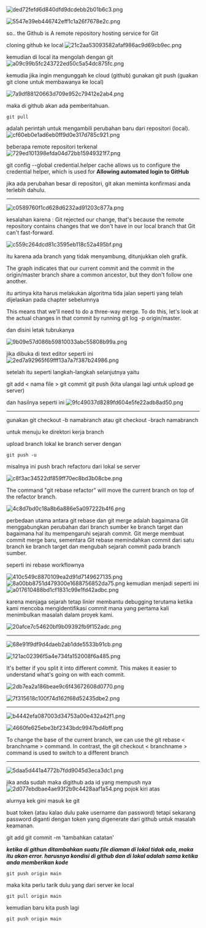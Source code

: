 ![ded72fefd6d840dfd9dcdebb2b01b6c3.png](../../../../../_resources/ded72fefd6d840dfd9dcdebb2b01b6c3.png)

![5547e39eb446742eff1c1a26f7678e2c.png](../../../../../_resources/5547e39eb446742eff1c1a26f7678e2c.png)

so.. the Github is A remote repository hosting service for Git

cloning github ke local
![21c2aa53093582afaf986ac9d69cb9ec.png](../../../../../_resources/21c2aa53093582afaf986ac9d69cb9ec.png)

kemudian di local ita mengolah dengan git
![a09c99b5fc243722ed50c5a54dc875fc.png](../../../../../_resources/a09c99b5fc243722ed50c5a54dc875fc.png)

kemudia jika ingin mengunggah ke cloud (github) gunakan git push (guakan git clone untuk membawanya ke local)

![7a9df88120663d709e952c79412e2ab4.png](../../../../../_resources/7a9df88120663d709e952c79412e2ab4.png)

maka di github akan ada pemberitahuan. 

	git pull 

adalah perintah untuk mengambili perubahan baru dari repositori (local). 
![cf60eb0e1ad6eb0ff9d0e317d785c921.png](../../../../../_resources/cf60eb0e1ad6eb0ff9d0e317d785c921.png)

beberapa remote repositori terkenal 
![729ed101398efda04d72bb15949321f7.png](../../../../../_resources/729ed101398efda04d72bb15949321f7.png)

git config --global credential.helper cache allows us to configure the credential helper, which is used for **Allowing automated login to GitHub**

jika ada perubahan besar di repositori, git akan meminta konfirmasi anda terlebih dahulu.


****
![c0589760f1cd628d6232ad91203c877a.png](../../../../../_resources/c0589760f1cd628d6232ad91203c877a.png)

kesalahan karena :
Git rejected our change, that's because the remote repository contains changes that we don't have in our local branch that Git can't fast-forward.

![c559c264dcd81c3595eb118c52a495bf.png](../../../../../_resources/c559c264dcd81c3595eb118c52a495bf.png)

itu karena ada branch yang tidak menyambung, ditunjukkan oleh grafik. 

The graph indicates that our current commit and the commit in the origin/master branch share a common ancestor, but they don't follow one another.
	
itu artinya kita harus melakukan algoritma tida jalan seperti yang telah dijelaskan pada chapter sebelumnya

This means that we'll need to do a three-way merge. To do this, let's look at the actual changes in that commit by running git log -p origin/master.

dan disini letak tubrukanya

![9b09e57d086b59810033abc55808b99a.png](../../../../../_resources/9b09e57d086b59810033abc55808b99a.png)

jika dibuka di text editor seperti ini
![2ed7a92965f69fff13a7a7f387b24986.png](../../../../../_resources/2ed7a92965f69fff13a7a7f387b24986.png)

setelah itu seperti langkah-langkah selanjutnya yaitu

git add < nama file >
git commit 
git push (kita ulangai lagi untuk upload ge server)

dan hasilnya seperti ini
![9fc49037d8289fd604e5fe22adb8ad50.png](../../../../../_resources/9fc49037d8289fd604e5fe22adb8ad50.png)


****
gunakan git checkout -b namabranch atau git checkout -brach namabranch 

untuk menuju ke direktori kerja branch

upload branch lokal ke branch server dengan 

	git push -u 
	
misalnya ini push brach refactoru dari lokal se server

![c8f3ac34522df859ff70ec8bd3b08cbe.png](../../../../../_resources/c8f3ac34522df859ff70ec8bd3b08cbe.png)

The command "git rebase refactor" will move the current branch on top of the refactor branch.

![4c8d7bd0c18a8b6a886e5a097222b4f6.png](../../../../../_resources/4c8d7bd0c18a8b6a886e5a097222b4f6.png)

perbedaan utama antara git rebase dan git merge adalah bagaimana Git menggabungkan perubahan dari branch sumber ke branch target dan bagaimana hal itu mempengaruhi sejarah commit. Git merge membuat commit merge baru, sementara Git rebase memindahkan commit dari satu branch ke branch target dan mengubah sejarah commit pada branch sumber.

seperti ini rebase workflownya

![410c549c8870109ea2d91d7149627135.png](../../../../../_resources/410c549c8870109ea2d91d7149627135.png)
![8a00bb8751d479300e1688756852da75.png](../../../../../_resources/8a00bb8751d479300e1688756852da75.png)
kemudian menjadi seperti ini
![a017610488bd1cf1831c99e1fd42adbc.png](../../../../../_resources/a017610488bd1cf1831c99e1fd42adbc.png)

karena
menjaga sejarah tetap linier membantu debugging terutama ketika kami mencoba mengidentifikasi commit mana yang pertama kali menimbulkan masalah dalam proyek kami. 

![20afce7c54620bf9b09392fb9f152adc.png](../../../../../_resources/20afce7c54620bf9b09392fb9f152adc.png)

***
![68e91f9df9d4daeb2ab1dde5533b91cb.png](../../../../../_resources/68e91f9df9d4daeb2ab1dde5533b91cb.png)


![121ac02396f5a4e734fa152008f6a485.png](../../../../../_resources/121ac02396f5a4e734fa152008f6a485.png)

It's better if you split it into different commit. This makes it easier to understand what's going on with each commit.

![2db7ea2a186beae9c6f43672608d0770.png](../../../../../_resources/2db7ea2a186beae9c6f43672608d0770.png)

![7f315618c100f74d162f68d52435dbe2.png](../../../../../_resources/7f315618c100f74d162f68d52435dbe2.png)

****

![b4442efa087003d34753a00e432a42f1.png](../../../../../_resources/b4442efa087003d34753a00e432a42f1.png)

![4660fe625ebe3bf2343bdc9947bd4bff.png](../../../../../_resources/4660fe625ebe3bf2343bdc9947bd4bff.png)

To change the base of the current branch, we can use the git rebase < branchname > command. In contrast, the git checkout < branchname > command is used to switch to a different branch


****

![5daa5d441a4772b7fdd9045d3eca3dc1.png](../../../../../_resources/5daa5d441a4772b7fdd9045d3eca3dc1.png)

jika anda sudah maka digithub ada id yang mempush nya
![2d077ebdbae4ae93f2b9c4428aaf1a54.png](../../../../../_resources/2d077ebdbae4ae93f2b9c4428aaf1a54.png)
pojok kiri atas	

alurnya kek gini
masuk ke git

buat token (atau kalao dulu pake username dan password) tetapi sekarang password diganti dengan token yang digenerate dari github untuk masalah keamanan. 

git add
git commit -m 'tambahkan catatan'

***ketika di githun ditambahkan suatu file diaman di lokal tidak ada, maka itu akan error. harusnya kondisi di github dan di lokal adalah sama ketika anda memberikan kode***

	git push origin main

maka kita perlu tarik dulu yang dari server ke local

	git pull origin main

kemudian baru kita push lagi

	git push origin main

